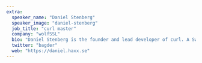 ```yaml
---
extra:
  speaker_name: "Daniel Stenberg"
  speaker_image: "daniel-stenberg"
  job_title: "curl master"
  company: "wolfSSL"
  bio: "Daniel Stenberg is the founder and lead developer of curl. A Swedish Internet protocol expert and developer who has participated in and worked with Open Source for 30 years. Authored books on HTTP protocols, open source and curl. He also works within the IETF on protocols like HTTP and associated ones."
  twitter: "bagder"
  web: "https://daniel.haxx.se"
---
```

